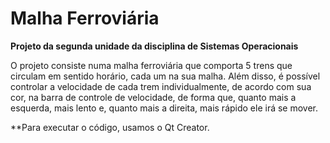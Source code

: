 # Malha Ferroviária
**Projeto da segunda unidade da disciplina de Sistemas Operacionais**

O projeto consiste numa malha ferroviária que comporta 5 trens que circulam em sentido horário, cada um na sua malha. Além disso, é possível controlar a velocidade de cada trem individualmente, de acordo com sua cor, na barra de controle de velocidade, de forma que, quanto mais a esquerda, mais lento e, quanto mais a direita, mais rápido ele irá se mover.

**Para executar o código, usamos o Qt Creator.
